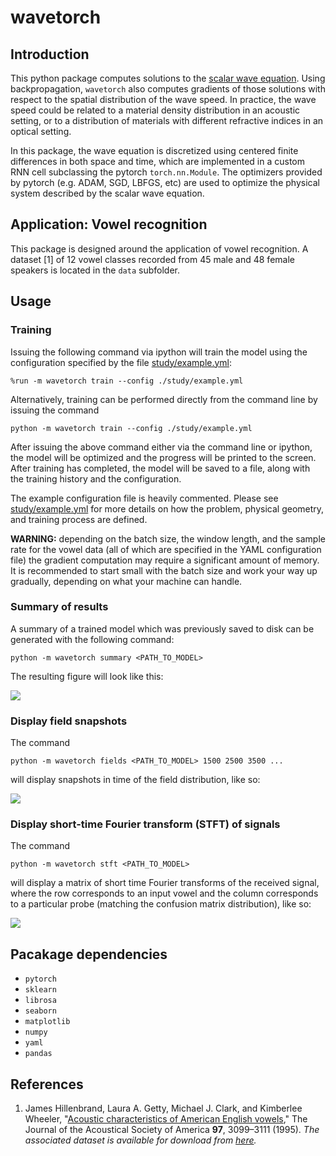 # wavetorch

## Introduction

This python package computes solutions to the [scalar wave equation](https://en.wikipedia.org/wiki/Wave_equation). Using backpropagation, `wavetorch` also computes gradients of those solutions with respect to the spatial distribution of the wave speed. In practice, the wave speed could be related to a material density distribution in an acoustic setting, or to a distribution of materials with different refractive indices in an optical setting. 

In this package, the wave equation is discretized using centered finite differences in both space and time, which are implemented in a custom RNN cell subclassing the pytorch `torch.nn.Module`. The optimizers provided by pytorch (e.g. ADAM, SGD, LBFGS, etc) are used to optimize the physical system described by the scalar wave equation.

## Application: Vowel recognition

This package is designed around the application of vowel recognition. A dataset [1] of 12 vowel classes recorded from 45 male and 48 female speakers is located in the `data` subfolder.

## Usage

### Training

Issuing the following command via ipython will train the model using the configuration specified by the file [study/example.yml](study/example.yml):
```
%run -m wavetorch train --config ./study/example.yml
```

Alternatively, training can be performed directly from the command line by issuing the command
```
python -m wavetorch train --config ./study/example.yml
```

After issuing the above command either via the command line or ipython, the model will be optimized and the progress will be printed to the screen. After training has completed, the model will be saved to a file, along with the training history and the configuration.

The example configuration file is heavily commented. Please see [study/example.yml](study/example.yml) for more details on how the problem, physical geometry, and training process are defined. 

**WARNING:** depending on the batch size, the window length, and the sample rate for the vowel data (all of which are specified in the YAML configuration file) the gradient computation may require a significant amount of memory. It is recommended to start small with the batch size and work your way up gradually, depending on what your machine can handle.

### Summary of results

A summary of a trained model which was previously saved to disk can be generated with the following command:
```
python -m wavetorch summary <PATH_TO_MODEL>
```
The resulting figure will look like this:

![](../master/img/summary.png)

### Display field snapshots

The command
```
python -m wavetorch fields <PATH_TO_MODEL> 1500 2500 3500 ...
```
will display snapshots in time of the field distribution, like so:

![](../master/img/fields.png)

### Display short-time Fourier transform (STFT) of signals

The command
```
python -m wavetorch stft <PATH_TO_MODEL>
```
will display a matrix of short time Fourier transforms of the received signal, where the row corresponds to an input vowel and the column corresponds to a particular probe (matching the confusion matrix distribution), like so:

![](../master/img/stft.png)

## Pacakage dependencies

* `pytorch`
* `sklearn`
* `librosa`
* `seaborn`
* `matplotlib`
* `numpy`
* `yaml`
* `pandas`

## References

1. James  Hillenbrand,  Laura  A.  Getty,  Michael  J.  Clark, and  Kimberlee  Wheeler,  "[Acoustic  characteristics  of
American English vowels](http://dx.doi.org/%2010.1121/1.411872)," The Journal of the Acoustical Society of America **97**, 3099–3111 (1995). *The associated dataset is available for download from [here](https://homepages.wmich.edu/~hillenbr/voweldata.html).*
